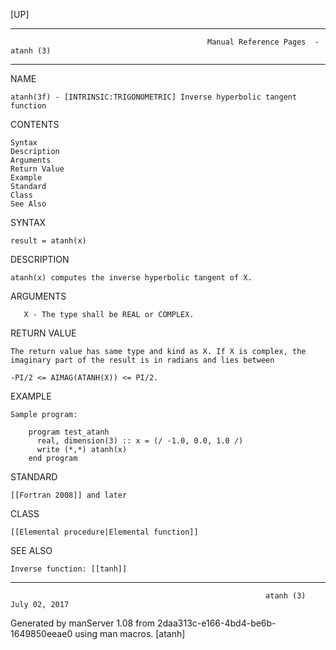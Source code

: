 [UP]

-----------------------------------------------------------------------------------------------------------------------------------
                                                Manual Reference Pages  - atanh (3)
-----------------------------------------------------------------------------------------------------------------------------------
                                                                 
NAME

    atanh(3f) - [INTRINSIC:TRIGONOMETRIC] Inverse hyperbolic tangent function

CONTENTS

    Syntax
    Description
    Arguments
    Return Value
    Example
    Standard
    Class
    See Also

SYNTAX

    result = atanh(x)

DESCRIPTION

    atanh(x) computes the inverse hyperbolic tangent of X.

ARGUMENTS

       X - The type shall be REAL or COMPLEX.

RETURN VALUE

    The return value has same type and kind as X. If X is complex, the imaginary part of the result is in radians and lies between

    -PI/2 <= AIMAG(ATANH(X)) <= PI/2.

EXAMPLE

    Sample program:

        program test_atanh
          real, dimension(3) :: x = (/ -1.0, 0.0, 1.0 /)
          write (*,*) atanh(x)
        end program



STANDARD

    [[Fortran 2008]] and later

CLASS

    [[Elemental procedure|Elemental function]]

SEE ALSO

    Inverse function: [[tanh]]

-----------------------------------------------------------------------------------------------------------------------------------

                                                             atanh (3)                                                July 02, 2017

Generated by manServer 1.08 from 2daa313c-e166-4bd4-be6b-1649850eeae0 using man macros.
                                                              [atanh]
